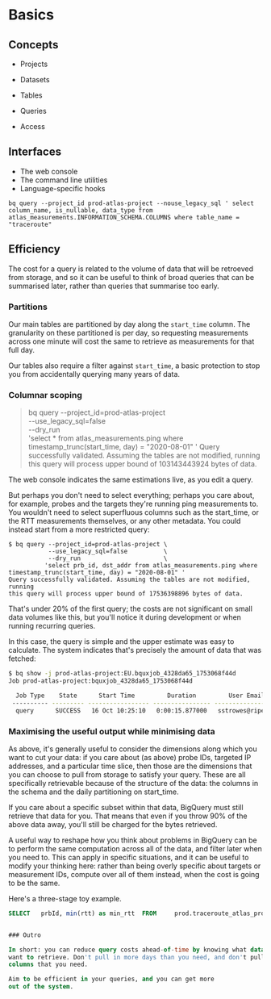 # Basics

## Concepts

* Projects
* Datasets
* Tables

* Queries

* Access


## Interfaces

* The web console
* The command line utilities
* Language-specific hooks

`bq query --project_id prod-atlas-project --nouse_legacy_sql ' select column_name, is_nullable, data_type from atlas_measurements.INFORMATION_SCHEMA.COLUMNS where table_name = "traceroute"`


## Efficiency

The cost for a query is related to the volume of data that will be retroeved
from storage, and so it can be useful to think of broad queries that can be
summarised later, rather than queries that summarise too early.

### Partitions

Our main tables are partitioned by day along the `start_time` column. The
granularity on these partitioned is per day, so requesting measurements across
one minute will cost the same to retrieve as measurements for that full day.

Our tables also require a filter against `start_time`, a basic protection to
stop you from accidentally querying many years of data.

### Columnar scoping

> bq query --project_id=prod-atlas-project \
>          --use_legacy_sql=false          \
>          --dry_run                       \
>          'select * from atlas_measurements.ping where timestamp_trunc(start_time, day) = "2020-08-01" '
> Query successfully validated. Assuming the tables are not modified, running
> this query will process upper bound of 103143443924 bytes of data.

The web console indicates the same estimations live, as you edit a query.

But perhaps you don't need to select everything; perhaps you care about, for
example, probes and the targets they're running ping measurements to. You
wouldn't need to select superfluous columns such as the start_time, or the RTT
measurements themselves, or any other metadata. You could instead start from a
more restricted query:

```shell
$ bq query --project_id=prod-atlas-project \
           --use_legacy_sql=false          \
           --dry_run                       \
          'select prb_id, dst_addr from atlas_measurements.ping where timestamp_trunc(start_time, day) = "2020-08-01" '
Query successfully validated. Assuming the tables are not modified, running
this query will process upper bound of 17536398896 bytes of data.
```

That's under 20% of the first query; the costs are not significant on small
data volumes like this, but you'll notice it during development or when running
recurring queries.

In this case, the query is simple and the upper estimate was easy to calculate. The system indicates that's precisely the amount of data that was fetched:

```bash
$ bq show -j prod-atlas-project:EU.bquxjob_4328da65_1753068f44d
Job prod-atlas-project:bquxjob_4328da65_1753068f44d

  Job Type    State      Start Time         Duration         User Email       Bytes Processed   Bytes Billed   Billing Tier   Labels  
 ---------- --------- ----------------- ---------------- ------------------- ----------------- -------------- -------------- -------- 
  query      SUCCESS   16 Oct 10:25:10   0:00:15.877000   sstrowes@ripe.net   17536398896       17537433600    1                      
```

### Maximising the useful output while minimising data

As above, it's generally useful to consider the dimensions along which you want
to cut your data: if you care about (as above) probe IDs, targeted IP
addresses, and a particular time slice, then those are the dimensions that you
can choose to pull from storage to satisfy your query. These are all
specifically retrievable because of the structure of the data: the columns in
the schema and the daily partitioning on start\_time.

If you care about a specific subset within that data, BigQuery must still
retrieve that data for you. That means that even if you throw 90% of the above
data away, you'll still be charged for the bytes retrieved.

A useful way to reshape how you think about problems in BigQuery can be to
perform the same computation across all of the data, and filter later when you
need to. This can apply in specific situations, and it can be useful to modify
your thinking here: rather than being overly specific about targets or
measurement IDs, compute over all of them instead, when the cost is going to be
the same.

Here's a three-stage toy example.

```sql
SELECT   prbId, min(rtt) as min_rtt  FROM     prod.traceroute_atlas_prod,           UNNEST(hops) h,           UNNEST(resultHops) rh  WHERE    startTime >= "2019-11-01T00:00:00"  AND      startTime <  "2019-11-02T00:00:00"  AND      rh.from = "8.8.8.8"  GROUP BY prbId```


### Outro

In short: you can reduce query costs ahead-of-time by knowing what data you
want to retrieve. Don't pull in more days than you need, and don't pull in more
columns that you need.

Aim to be efficient in your queries, and you can get more
out of the system.

